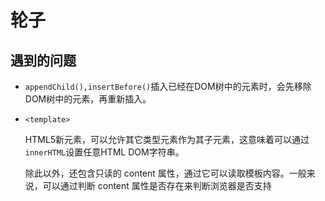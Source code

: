 # 轮子

## 遇到的问题
* `appendChild(),insertBefore()`插入已经在DOM树中的元素时，会先移除DOM树中的元素，再重新插入。

* `<template>`

    HTML5新元素，可以允许其它类型元素作为其子元素，这意味着可以通过`innerHTML`设置任意HTML DOM字符串。
    
    除此以外，还包含只读的 content 属性，通过它可以读取模板内容。一般来说，可以通过判断 content 属性是否存在来判断浏览器是否支持 <template> 元素。
    
    参考资料：
    
    * [MDN](https://developer.mozilla.org/zh-CN/docs/Web/HTML/Element/template)
    * [stackoverflow](http://stackoverflow.com/a/35385518/1262580)
    
* `className,classList`

    `className`属性用来读写当前元素节点的class属性。它的值是一个字符串，每个class之间用空格分割。

    `classList`属性则返回一个类似数组的对象，当前元素节点的每个class就是这个对象的一个成员。
    
    `classList`方法：
    ```angular2html
      add()：增加一个class。
      remove()：移除一个class。
      contains()：检查当前元素是否包含某个class。
      toggle()：将某个class移入或移出当前元素。
      item()：返回指定索引位置的class。
      toString()：将class的列表转为字符串。
    ```
